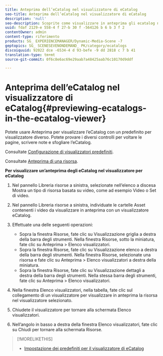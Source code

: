 ```yaml
---
title: Anteprima dell’eCatalog nel visualizzatore di eCatalog
seo-title: Anteprima dell’eCatalog nel visualizzatore di eCatalog
description: 'null'
seo-description: Scoprite come visualizzare in anteprima gli ecatalog nel visualizzatore ecatalog.
uuid: fdaf 2129-e 558-4 f 27-b 30 f -564126 b 6 b 3 f 2
contentOwner: admin
content-type: riferimento
products: SG_ EXPERIENCEMANAGER/Dynamic-Media-Scene -7
geptopics: SG_ SCENESEVENONDEMAND_ PK/category/ecatalogs
discoiquuid: 92022 dce -6534-4 d 93-befe -9 dd 2818 c 7 b 41
translation-type: tm+mt
source-git-commit: 0f6c8e6ac69e29aab7a48425aab76c10170d9ddf

---
```



# Anteprima dell’eCatalog nel visualizzatore di eCatalog{#previewing-ecatalogs-in-the-ecatalog-viewer}

Potete usare Anteprima per visualizzare l’eCatalog con un predefinito per visualizzatore diverso. Potete provare i diversi controlli per voltare le pagine, scrivere note e sfogliare l’eCatalog.

Consultate [Configurazione di visualizzatori predefiniti](application-setup.md#configuring_default_viewers).

Consultate [Anteprima di una risorsa](previewing-asset.md#previewing_an_asset).

**Per visualizzare un’anteprima degli eCatalog nel visualizzatore per eCatalog**

1. Nel pannello Libreria risorse a sinistra, selezionate nell’elenco a discesa Mostra un tipo di risorsa basata su video, come ad esempio Video o Set di video.
1. Nel pannello Libreria risorse a sinistra, individuate le cartelle Asset contenenti i video da visualizzare in anteprima con un visualizzatore eCatalog.
1. Effettuate una delle seguenti operazioni:

   * Sopra la finestra Risorse, fate clic su Visualizzazione griglia a destra della barra degli strumenti. Nella finestra Risorse, sotto la miniatura, fate clic su Anteprima &gt; Elenco visualizzatori.
   * Sopra la finestra Risorse, fate clic su Visualizzazione elenco a destra della barra degli strumenti. Nella finestra Risorse, selezionate una risorsa e fate clic su Anteprima &gt; Elenco visualizzatori a destra della miniatura.
   * Sopra la finestra Risorse, fate clic su Visualizzazione dettagli a destra della barra degli strumenti. Nella stessa barra degli strumenti, fate clic su Anteprima &gt; Elenco visualizzatori.

1. Nella finestra Elenco visualizzatori, nella tabella, fate clic sul collegamento di un visualizzatore per visualizzare in anteprima la risorsa nel visualizzatore selezionato.
1. Chiudete il visualizzatore per tornare alla schermata Elenco visualizzatori.
1. Nell’angolo in basso a destra della finestra Elenco visualizzatori, fate clic su Chiudi per tornare alla schermata Risorse.

>[!MORELIKETHIS]
>
>* [Impostazione dei predefiniti per il visualizzatore di eCatalog](setting-ecatalog-viewer-presets.md#setting_up_ecatalog_viewer_presets)

